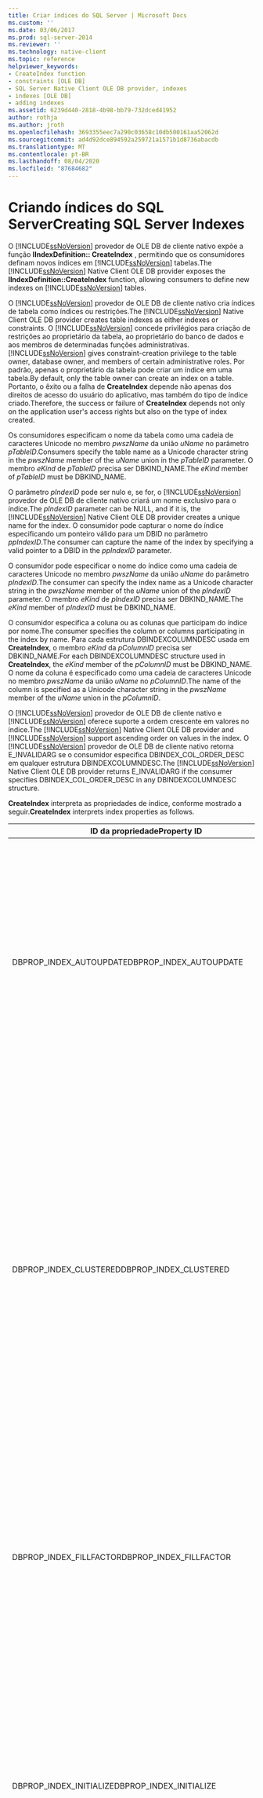 ```yaml
---
title: Criar índices do SQL Server | Microsoft Docs
ms.custom: ''
ms.date: 03/06/2017
ms.prod: sql-server-2014
ms.reviewer: ''
ms.technology: native-client
ms.topic: reference
helpviewer_keywords:
- CreateIndex function
- constraints [OLE DB]
- SQL Server Native Client OLE DB provider, indexes
- indexes [OLE DB]
- adding indexes
ms.assetid: 6239d440-2818-4b98-bb79-732dced41952
author: rothja
ms.author: jroth
ms.openlocfilehash: 3693355eec7a290c03658c10db500161aa52062d
ms.sourcegitcommit: ad4d92dce894592a259721a1571b1d8736abacdb
ms.translationtype: MT
ms.contentlocale: pt-BR
ms.lasthandoff: 08/04/2020
ms.locfileid: "87684682"
---
```

# <a name="creating-sql-server-indexes"></a><span data-ttu-id="f0aff-102">Criando índices do SQL Server</span><span class="sxs-lookup"><span data-stu-id="f0aff-102">Creating SQL Server Indexes</span></span>
  <span data-ttu-id="f0aff-103">O [!INCLUDE[ssNoVersion](../../includes/ssnoversion-md.md)] provedor de OLE DB de cliente nativo expõe a função **IIndexDefinition:: CreateIndex** , permitindo que os consumidores definam novos índices em [!INCLUDE[ssNoVersion](../../includes/ssnoversion-md.md)] tabelas.</span><span class="sxs-lookup"><span data-stu-id="f0aff-103">The [!INCLUDE[ssNoVersion](../../includes/ssnoversion-md.md)] Native Client OLE DB provider exposes the **IIndexDefinition::CreateIndex** function, allowing consumers to define new indexes on [!INCLUDE[ssNoVersion](../../includes/ssnoversion-md.md)] tables.</span></span>  
  
 <span data-ttu-id="f0aff-104">O [!INCLUDE[ssNoVersion](../../includes/ssnoversion-md.md)] provedor de OLE DB de cliente nativo cria índices de tabela como índices ou restrições.</span><span class="sxs-lookup"><span data-stu-id="f0aff-104">The [!INCLUDE[ssNoVersion](../../includes/ssnoversion-md.md)] Native Client OLE DB provider creates table indexes as either indexes or constraints.</span></span> <span data-ttu-id="f0aff-105">O [!INCLUDE[ssNoVersion](../../includes/ssnoversion-md.md)] concede privilégios para criação de restrições ao proprietário da tabela, ao proprietário do banco de dados e aos membros de determinadas funções administrativas.</span><span class="sxs-lookup"><span data-stu-id="f0aff-105">[!INCLUDE[ssNoVersion](../../includes/ssnoversion-md.md)] gives constraint-creation privilege to the table owner, database owner, and members of certain administrative roles.</span></span> <span data-ttu-id="f0aff-106">Por padrão, apenas o proprietário da tabela pode criar um índice em uma tabela.</span><span class="sxs-lookup"><span data-stu-id="f0aff-106">By default, only the table owner can create an index on a table.</span></span> <span data-ttu-id="f0aff-107">Portanto, o êxito ou a falha de **CreateIndex** depende não apenas dos direitos de acesso do usuário do aplicativo, mas também do tipo de índice criado.</span><span class="sxs-lookup"><span data-stu-id="f0aff-107">Therefore, the success or failure of **CreateIndex** depends not only on the application user's access rights but also on the type of index created.</span></span>  
  
 <span data-ttu-id="f0aff-108">Os consumidores especificam o nome da tabela como uma cadeia de caracteres Unicode no membro *pwszName* da união *uName* no parâmetro *pTableID*.</span><span class="sxs-lookup"><span data-stu-id="f0aff-108">Consumers specify the table name as a Unicode character string in the *pwszName* member of the *uName* union in the *pTableID* parameter.</span></span> <span data-ttu-id="f0aff-109">O membro *eKind* de *pTableID* precisa ser DBKIND_NAME.</span><span class="sxs-lookup"><span data-stu-id="f0aff-109">The *eKind* member of *pTableID* must be DBKIND_NAME.</span></span>  
  
 <span data-ttu-id="f0aff-110">O parâmetro *pIndexID* pode ser nulo e, se for, o [!INCLUDE[ssNoVersion](../../includes/ssnoversion-md.md)] provedor de OLE DB de cliente nativo criará um nome exclusivo para o índice.</span><span class="sxs-lookup"><span data-stu-id="f0aff-110">The *pIndexID* parameter can be NULL, and if it is, the [!INCLUDE[ssNoVersion](../../includes/ssnoversion-md.md)] Native Client OLE DB provider creates a unique name for the index.</span></span> <span data-ttu-id="f0aff-111">O consumidor pode capturar o nome do índice especificando um ponteiro válido para um DBID no parâmetro *ppIndexID*.</span><span class="sxs-lookup"><span data-stu-id="f0aff-111">The consumer can capture the name of the index by specifying a valid pointer to a DBID in the *ppIndexID* parameter.</span></span>  
  
 <span data-ttu-id="f0aff-112">O consumidor pode especificar o nome do índice como uma cadeia de caracteres Unicode no membro *pwszName* da união *uName* do parâmetro *pIndexID*.</span><span class="sxs-lookup"><span data-stu-id="f0aff-112">The consumer can specify the index name as a Unicode character string in the *pwszName* member of the *uName* union of the *pIndexID* parameter.</span></span> <span data-ttu-id="f0aff-113">O membro *eKind* de *pIndexID* precisa ser DBKIND_NAME.</span><span class="sxs-lookup"><span data-stu-id="f0aff-113">The *eKind* member of *pIndexID* must be DBKIND_NAME.</span></span>  
  
 <span data-ttu-id="f0aff-114">O consumidor especifica a coluna ou as colunas que participam do índice por nome.</span><span class="sxs-lookup"><span data-stu-id="f0aff-114">The consumer specifies the column or columns participating in the index by name.</span></span> <span data-ttu-id="f0aff-115">Para cada estrutura DBINDEXCOLUMNDESC usada em **CreateIndex**, o membro *eKind* da *pColumnID* precisa ser DBKIND_NAME.</span><span class="sxs-lookup"><span data-stu-id="f0aff-115">For each DBINDEXCOLUMNDESC structure used in **CreateIndex**, the *eKind* member of the *pColumnID* must be DBKIND_NAME.</span></span> <span data-ttu-id="f0aff-116">O nome da coluna é especificado como uma cadeia de caracteres Unicode no membro *pwszName* da união *uName* no *pColumnID*.</span><span class="sxs-lookup"><span data-stu-id="f0aff-116">The name of the column is specified as a Unicode character string in the *pwszName* member of the *uName* union in the *pColumnID*.</span></span>  
  
 <span data-ttu-id="f0aff-117">O [!INCLUDE[ssNoVersion](../../includes/ssnoversion-md.md)] provedor de OLE DB de cliente nativo e [!INCLUDE[ssNoVersion](../../includes/ssnoversion-md.md)] oferece suporte a ordem crescente em valores no índice.</span><span class="sxs-lookup"><span data-stu-id="f0aff-117">The [!INCLUDE[ssNoVersion](../../includes/ssnoversion-md.md)] Native Client OLE DB provider and [!INCLUDE[ssNoVersion](../../includes/ssnoversion-md.md)] support ascending order on values in the index.</span></span> <span data-ttu-id="f0aff-118">O [!INCLUDE[ssNoVersion](../../includes/ssnoversion-md.md)] provedor de OLE DB de cliente nativo retorna E_INVALIDARG se o consumidor especifica DBINDEX_COL_ORDER_DESC em qualquer estrutura DBINDEXCOLUMNDESC.</span><span class="sxs-lookup"><span data-stu-id="f0aff-118">The [!INCLUDE[ssNoVersion](../../includes/ssnoversion-md.md)] Native Client OLE DB provider returns E_INVALIDARG if the consumer specifies DBINDEX_COL_ORDER_DESC in any DBINDEXCOLUMNDESC structure.</span></span>  
  
 <span data-ttu-id="f0aff-119">**CreateIndex** interpreta as propriedades de índice, conforme mostrado a seguir.</span><span class="sxs-lookup"><span data-stu-id="f0aff-119">**CreateIndex** interprets index properties as follows.</span></span>  
  
|<span data-ttu-id="f0aff-120">ID da propriedade</span><span class="sxs-lookup"><span data-stu-id="f0aff-120">Property ID</span></span>|<span data-ttu-id="f0aff-121">Descrição</span><span class="sxs-lookup"><span data-stu-id="f0aff-121">Description</span></span>|  
|-----------------|-----------------|  
|<span data-ttu-id="f0aff-122">DBPROP_INDEX_AUTOUPDATE</span><span class="sxs-lookup"><span data-stu-id="f0aff-122">DBPROP_INDEX_AUTOUPDATE</span></span>|<span data-ttu-id="f0aff-123">L/G: Leitura/gravação</span><span class="sxs-lookup"><span data-stu-id="f0aff-123">R/W: Read/write</span></span><br /><br /> <span data-ttu-id="f0aff-124">Padrão: nenhum</span><span class="sxs-lookup"><span data-stu-id="f0aff-124">Default: None</span></span><br /><br /> <span data-ttu-id="f0aff-125">Descrição: o [!INCLUDE[ssNoVersion](../../includes/ssnoversion-md.md)] provedor de OLE DB de cliente nativo não oferece suporte a essa propriedade.</span><span class="sxs-lookup"><span data-stu-id="f0aff-125">Description: The [!INCLUDE[ssNoVersion](../../includes/ssnoversion-md.md)] Native Client OLE DB provider does not support this property.</span></span> <span data-ttu-id="f0aff-126">As tentativas de definir a propriedade em **CreateIndex** geram um valor retornado DB_S_ERRORSOCCURRED.</span><span class="sxs-lookup"><span data-stu-id="f0aff-126">Attempts to set the property in **CreateIndex** cause a DB_S_ERRORSOCCURRED return value.</span></span> <span data-ttu-id="f0aff-127">O membro *dwStatus* da estrutura de propriedade indica DBPROPSTATUS_BADVALUE.</span><span class="sxs-lookup"><span data-stu-id="f0aff-127">The *dwStatus* member of the property structure indicates DBPROPSTATUS_BADVALUE.</span></span>|  
|<span data-ttu-id="f0aff-128">DBPROP_INDEX_CLUSTERED</span><span class="sxs-lookup"><span data-stu-id="f0aff-128">DBPROP_INDEX_CLUSTERED</span></span>|<span data-ttu-id="f0aff-129">L/G: Leitura/gravação</span><span class="sxs-lookup"><span data-stu-id="f0aff-129">R/W: Read/write</span></span><br /><br /> <span data-ttu-id="f0aff-130">Padrão: VARIANT_FALSE</span><span class="sxs-lookup"><span data-stu-id="f0aff-130">Default: VARIANT_FALSE</span></span><br /><br /> <span data-ttu-id="f0aff-131">Descrição: controla o clustering de índice.</span><span class="sxs-lookup"><span data-stu-id="f0aff-131">Description: Controls index clustering.</span></span><br /><br /> <span data-ttu-id="f0aff-132">VARIANT_TRUE: o [!INCLUDE[ssNoVersion](../../includes/ssnoversion-md.md)] provedor de OLE DB de cliente nativo tenta criar um índice clusterizado na [!INCLUDE[ssNoVersion](../../includes/ssnoversion-md.md)] tabela.</span><span class="sxs-lookup"><span data-stu-id="f0aff-132">VARIANT_TRUE: The [!INCLUDE[ssNoVersion](../../includes/ssnoversion-md.md)] Native Client OLE DB provider attempts to create a clustered index on the [!INCLUDE[ssNoVersion](../../includes/ssnoversion-md.md)] table.</span></span> <span data-ttu-id="f0aff-133">O [!INCLUDE[ssNoVersion](../../includes/ssnoversion-md.md)] oferece suporte a no máximo um índice clusterizado em qualquer tabela.</span><span class="sxs-lookup"><span data-stu-id="f0aff-133">[!INCLUDE[ssNoVersion](../../includes/ssnoversion-md.md)] supports at most one clustered index on any table.</span></span><br /><br /> <span data-ttu-id="f0aff-134">VARIANT_FALSE: o [!INCLUDE[ssNoVersion](../../includes/ssnoversion-md.md)] provedor de OLE DB de cliente nativo tenta criar um índice não clusterizado na [!INCLUDE[ssNoVersion](../../includes/ssnoversion-md.md)] tabela.</span><span class="sxs-lookup"><span data-stu-id="f0aff-134">VARIANT_FALSE: The [!INCLUDE[ssNoVersion](../../includes/ssnoversion-md.md)] Native Client OLE DB provider attempts to create a nonclustered index on the [!INCLUDE[ssNoVersion](../../includes/ssnoversion-md.md)] table.</span></span>|  
|<span data-ttu-id="f0aff-135">DBPROP_INDEX_FILLFACTOR</span><span class="sxs-lookup"><span data-stu-id="f0aff-135">DBPROP_INDEX_FILLFACTOR</span></span>|<span data-ttu-id="f0aff-136">L/G: Leitura/gravação</span><span class="sxs-lookup"><span data-stu-id="f0aff-136">R/W: Read/write</span></span><br /><br /> <span data-ttu-id="f0aff-137">Padrão: 0</span><span class="sxs-lookup"><span data-stu-id="f0aff-137">Default: 0</span></span><br /><br /> <span data-ttu-id="f0aff-138">Descrição: especifica a porcentagem de uma página de índice usada para armazenamento.</span><span class="sxs-lookup"><span data-stu-id="f0aff-138">Description: Specifies the percentage of an index page used for storage.</span></span> <span data-ttu-id="f0aff-139">Para obter mais informações, confira [CREATE INDEX](/sql/t-sql/statements/create-index-transact-sql).</span><span class="sxs-lookup"><span data-stu-id="f0aff-139">For more information, see [CREATE INDEX](/sql/t-sql/statements/create-index-transact-sql).</span></span><br /><br /> <span data-ttu-id="f0aff-140">O tipo da variante é VT_I4.</span><span class="sxs-lookup"><span data-stu-id="f0aff-140">The type of the variant is VT_I4.</span></span> <span data-ttu-id="f0aff-141">O valor deve ser maior ou igual a 1 e menor ou igual a 100.</span><span class="sxs-lookup"><span data-stu-id="f0aff-141">The value must be greater than or equal to 1 and less than or equal to 100.</span></span>|  
|<span data-ttu-id="f0aff-142">DBPROP_INDEX_INITIALIZE</span><span class="sxs-lookup"><span data-stu-id="f0aff-142">DBPROP_INDEX_INITIALIZE</span></span>|<span data-ttu-id="f0aff-143">L/G: Leitura/gravação</span><span class="sxs-lookup"><span data-stu-id="f0aff-143">R/W: Read/write</span></span><br /><br /> <span data-ttu-id="f0aff-144">Padrão: nenhum</span><span class="sxs-lookup"><span data-stu-id="f0aff-144">Default: None</span></span><br /><br /> <span data-ttu-id="f0aff-145">Descrição: o [!INCLUDE[ssNoVersion](../../includes/ssnoversion-md.md)] provedor de OLE DB de cliente nativo não oferece suporte a essa propriedade.</span><span class="sxs-lookup"><span data-stu-id="f0aff-145">Description: The [!INCLUDE[ssNoVersion](../../includes/ssnoversion-md.md)] Native Client OLE DB provider does not support this property.</span></span> <span data-ttu-id="f0aff-146">As tentativas de definir a propriedade em **CreateIndex** geram um valor retornado DB_S_ERRORSOCCURRED.</span><span class="sxs-lookup"><span data-stu-id="f0aff-146">Attempts to set the property in **CreateIndex** cause a DB_S_ERRORSOCCURRED return value.</span></span> <span data-ttu-id="f0aff-147">O membro *dwStatus* da estrutura de propriedade indica DBPROPSTATUS_BADVALUE.</span><span class="sxs-lookup"><span data-stu-id="f0aff-147">The *dwStatus* member of the property structure indicates DBPROPSTATUS_BADVALUE.</span></span>|  
|<span data-ttu-id="f0aff-148">DBPROP_INDEX_NULLCOLLATION</span><span class="sxs-lookup"><span data-stu-id="f0aff-148">DBPROP_INDEX_NULLCOLLATION</span></span>|<span data-ttu-id="f0aff-149">L/G: Leitura/gravação</span><span class="sxs-lookup"><span data-stu-id="f0aff-149">R/W: Read/write</span></span><br /><br /> <span data-ttu-id="f0aff-150">Padrão: nenhum</span><span class="sxs-lookup"><span data-stu-id="f0aff-150">Default: None</span></span><br /><br /> <span data-ttu-id="f0aff-151">Descrição: o [!INCLUDE[ssNoVersion](../../includes/ssnoversion-md.md)] provedor de OLE DB de cliente nativo não oferece suporte a essa propriedade.</span><span class="sxs-lookup"><span data-stu-id="f0aff-151">Description: The [!INCLUDE[ssNoVersion](../../includes/ssnoversion-md.md)] Native Client OLE DB provider does not support this property.</span></span> <span data-ttu-id="f0aff-152">As tentativas de definir a propriedade em **CreateIndex** geram um valor retornado DB_S_ERRORSOCCURRED.</span><span class="sxs-lookup"><span data-stu-id="f0aff-152">Attempts to set the property in **CreateIndex** cause a DB_S_ERRORSOCCURRED return value.</span></span> <span data-ttu-id="f0aff-153">O membro *dwStatus* da estrutura de propriedade indica DBPROPSTATUS_BADVALUE.</span><span class="sxs-lookup"><span data-stu-id="f0aff-153">The *dwStatus* member of the property structure indicates DBPROPSTATUS_BADVALUE.</span></span>|  
|<span data-ttu-id="f0aff-154">DBPROP_INDEX_NULLS</span><span class="sxs-lookup"><span data-stu-id="f0aff-154">DBPROP_INDEX_NULLS</span></span>|<span data-ttu-id="f0aff-155">L/G: Leitura/gravação</span><span class="sxs-lookup"><span data-stu-id="f0aff-155">R/W: Read/write</span></span><br /><br /> <span data-ttu-id="f0aff-156">Padrão: nenhum</span><span class="sxs-lookup"><span data-stu-id="f0aff-156">Default: None</span></span><br /><br /> <span data-ttu-id="f0aff-157">Descrição: o [!INCLUDE[ssNoVersion](../../includes/ssnoversion-md.md)] provedor de OLE DB de cliente nativo não oferece suporte a essa propriedade.</span><span class="sxs-lookup"><span data-stu-id="f0aff-157">Description: The [!INCLUDE[ssNoVersion](../../includes/ssnoversion-md.md)] Native Client OLE DB provider does not support this property.</span></span> <span data-ttu-id="f0aff-158">As tentativas de definir a propriedade em **CreateIndex** geram um valor retornado DB_S_ERRORSOCCURRED.</span><span class="sxs-lookup"><span data-stu-id="f0aff-158">Attempts to set the property in **CreateIndex** cause a DB_S_ERRORSOCCURRED return value.</span></span> <span data-ttu-id="f0aff-159">O membro *dwStatus* da estrutura de propriedade indica DBPROPSTATUS_BADVALUE.</span><span class="sxs-lookup"><span data-stu-id="f0aff-159">The *dwStatus* member of the property structure indicates DBPROPSTATUS_BADVALUE.</span></span>|  
|<span data-ttu-id="f0aff-160">DBPROP_INDEX_PRIMARYKEY</span><span class="sxs-lookup"><span data-stu-id="f0aff-160">DBPROP_INDEX_PRIMARYKEY</span></span>|<span data-ttu-id="f0aff-161">L/G: Leitura/gravação</span><span class="sxs-lookup"><span data-stu-id="f0aff-161">R/W: Read/write</span></span><br /><br /> <span data-ttu-id="f0aff-162">Padrão: VARIANT_FALSE Descrição: cria o índice como uma integridade referencial, restrição PRIMARY KEY.</span><span class="sxs-lookup"><span data-stu-id="f0aff-162">Default: VARIANT_FALSE Description: Creates the index as a referential integrity, PRIMARY KEY constraint.</span></span><br /><br /> <span data-ttu-id="f0aff-163">VARIANT_TRUE: o índice é criado para dar suporte à restrição PRIMARY KEY da tabela.</span><span class="sxs-lookup"><span data-stu-id="f0aff-163">VARIANT_TRUE: The index is created to support the PRIMARY KEY constraint of the table.</span></span> <span data-ttu-id="f0aff-164">As colunas devem ser não nulas.</span><span class="sxs-lookup"><span data-stu-id="f0aff-164">The columns must be nonnullable.</span></span><br /><br /> <span data-ttu-id="f0aff-165">VARIANT_FALSE: o índice não é usado como uma restrição PRIMARY KEY para valores de linha na tabela.</span><span class="sxs-lookup"><span data-stu-id="f0aff-165">VARIANT_FALSE: The index is not used as a PRIMARY KEY constraint for row values in the table.</span></span>|  
|<span data-ttu-id="f0aff-166">DBPROP_INDEX_SORTBOOKMARKS</span><span class="sxs-lookup"><span data-stu-id="f0aff-166">DBPROP_INDEX_SORTBOOKMARKS</span></span>|<span data-ttu-id="f0aff-167">L/G: Leitura/gravação</span><span class="sxs-lookup"><span data-stu-id="f0aff-167">R/W: Read/write</span></span><br /><br /> <span data-ttu-id="f0aff-168">Padrão: nenhum</span><span class="sxs-lookup"><span data-stu-id="f0aff-168">Default: None</span></span><br /><br /> <span data-ttu-id="f0aff-169">Descrição: o [!INCLUDE[ssNoVersion](../../includes/ssnoversion-md.md)] provedor de OLE DB de cliente nativo não oferece suporte a essa propriedade.</span><span class="sxs-lookup"><span data-stu-id="f0aff-169">Description: The [!INCLUDE[ssNoVersion](../../includes/ssnoversion-md.md)] Native Client OLE DB provider does not support this property.</span></span> <span data-ttu-id="f0aff-170">As tentativas de definir a propriedade em **CreateIndex** geram um valor retornado DB_S_ERRORSOCCURRED.</span><span class="sxs-lookup"><span data-stu-id="f0aff-170">Attempts to set the property in **CreateIndex** cause a DB_S_ERRORSOCCURRED return value.</span></span> <span data-ttu-id="f0aff-171">O membro *dwStatus* da estrutura de propriedade indica DBPROPSTATUS_BADVALUE.</span><span class="sxs-lookup"><span data-stu-id="f0aff-171">The *dwStatus* member of the property structure indicates DBPROPSTATUS_BADVALUE.</span></span>|  
|<span data-ttu-id="f0aff-172">DBPROP_INDEX_TEMPINDEX</span><span class="sxs-lookup"><span data-stu-id="f0aff-172">DBPROP_INDEX_TEMPINDEX</span></span>|<span data-ttu-id="f0aff-173">L/G: Leitura/gravação</span><span class="sxs-lookup"><span data-stu-id="f0aff-173">R/W: Read/write</span></span><br /><br /> <span data-ttu-id="f0aff-174">Padrão: nenhum</span><span class="sxs-lookup"><span data-stu-id="f0aff-174">Default: None</span></span><br /><br /> <span data-ttu-id="f0aff-175">Descrição: o [!INCLUDE[ssNoVersion](../../includes/ssnoversion-md.md)] provedor de OLE DB de cliente nativo não oferece suporte a essa propriedade.</span><span class="sxs-lookup"><span data-stu-id="f0aff-175">Description: The [!INCLUDE[ssNoVersion](../../includes/ssnoversion-md.md)] Native Client OLE DB provider does not support this property.</span></span> <span data-ttu-id="f0aff-176">As tentativas de definir a propriedade em **CreateIndex** geram um valor retornado DB_S_ERRORSOCCURRED.</span><span class="sxs-lookup"><span data-stu-id="f0aff-176">Attempts to set the property in **CreateIndex** cause a DB_S_ERRORSOCCURRED return value.</span></span> <span data-ttu-id="f0aff-177">O membro *dwStatus* da estrutura de propriedade indica DBPROPSTATUS_BADVALUE.</span><span class="sxs-lookup"><span data-stu-id="f0aff-177">The *dwStatus* member of the property structure indicates DBPROPSTATUS_BADVALUE.</span></span>|  
|<span data-ttu-id="f0aff-178">DBPROP_INDEX_TYPE</span><span class="sxs-lookup"><span data-stu-id="f0aff-178">DBPROP_INDEX_TYPE</span></span>|<span data-ttu-id="f0aff-179">L/G: Leitura/gravação</span><span class="sxs-lookup"><span data-stu-id="f0aff-179">R/W: Read/write</span></span><br /><br /> <span data-ttu-id="f0aff-180">Padrão: nenhum</span><span class="sxs-lookup"><span data-stu-id="f0aff-180">Default: None</span></span><br /><br /> <span data-ttu-id="f0aff-181">Descrição: o [!INCLUDE[ssNoVersion](../../includes/ssnoversion-md.md)] provedor de OLE DB de cliente nativo não oferece suporte a essa propriedade.</span><span class="sxs-lookup"><span data-stu-id="f0aff-181">Description: The [!INCLUDE[ssNoVersion](../../includes/ssnoversion-md.md)] Native Client OLE DB provider does not support this property.</span></span> <span data-ttu-id="f0aff-182">As tentativas de definir a propriedade em **CreateIndex** geram um valor retornado DB_S_ERRORSOCCURRED.</span><span class="sxs-lookup"><span data-stu-id="f0aff-182">Attempts to set the property in **CreateIndex** cause a DB_S_ERRORSOCCURRED return value.</span></span> <span data-ttu-id="f0aff-183">O membro *dwStatus* da estrutura de propriedade indica DBPROPSTATUS_BADVALUE.</span><span class="sxs-lookup"><span data-stu-id="f0aff-183">The *dwStatus* member of the property structure indicates DBPROPSTATUS_BADVALUE.</span></span>|  
|<span data-ttu-id="f0aff-184">DBPROP_INDEX_UNIQUE</span><span class="sxs-lookup"><span data-stu-id="f0aff-184">DBPROP_INDEX_UNIQUE</span></span>|<span data-ttu-id="f0aff-185">L/G: Leitura/gravação</span><span class="sxs-lookup"><span data-stu-id="f0aff-185">R/W: Read/write</span></span><br /><br /> <span data-ttu-id="f0aff-186">Padrão: VARIANT_FALSE</span><span class="sxs-lookup"><span data-stu-id="f0aff-186">Default: VARIANT_FALSE</span></span><br /><br /> <span data-ttu-id="f0aff-187">Descrição: cria o índice como uma restrição UNIQUE na coluna ou nas colunas participantes.</span><span class="sxs-lookup"><span data-stu-id="f0aff-187">Description: Creates the index as a UNIQUE constraint on the participating column or columns.</span></span><br /><br /> <span data-ttu-id="f0aff-188">VARIANT_TRUE: o índice é usado para restringir valores de linha na tabela de forma exclusiva.</span><span class="sxs-lookup"><span data-stu-id="f0aff-188">VARIANT_TRUE: The index is used to uniquely constrain row values in the table.</span></span><br /><br /> <span data-ttu-id="f0aff-189">VARIANT_FALSE: o índice não restringe valores de linha de forma exclusiva.</span><span class="sxs-lookup"><span data-stu-id="f0aff-189">VARIANT_FALSE: The index does not uniquely constrain row values.</span></span>|  
  
 <span data-ttu-id="f0aff-190">No conjunto de propriedades específico do provedor DBPROPSET_SQLSERVERINDEX, o [!INCLUDE[ssNoVersion](../../includes/ssnoversion-md.md)] provedor de OLE DB de cliente nativo define a propriedade de informações da fonte de dados a seguir.</span><span class="sxs-lookup"><span data-stu-id="f0aff-190">In the provider-specific property set DBPROPSET_SQLSERVERINDEX, the [!INCLUDE[ssNoVersion](../../includes/ssnoversion-md.md)] Native Client OLE DB provider defines the following data source information property.</span></span>  
  
|<span data-ttu-id="f0aff-191">ID da propriedade</span><span class="sxs-lookup"><span data-stu-id="f0aff-191">Property ID</span></span>|<span data-ttu-id="f0aff-192">Descrição</span><span class="sxs-lookup"><span data-stu-id="f0aff-192">Description</span></span>|  
|-----------------|-----------------|  
|<span data-ttu-id="f0aff-193">SSPROP_INDEX_XML</span><span class="sxs-lookup"><span data-stu-id="f0aff-193">SSPROP_INDEX_XML</span></span>|<span data-ttu-id="f0aff-194">Tipo: VT_BOOL (leitura/gravação)</span><span class="sxs-lookup"><span data-stu-id="f0aff-194">Type: VT_BOOL (R/W)</span></span><br /><br /> <span data-ttu-id="f0aff-195">Padrão: VARIANT_FALSE</span><span class="sxs-lookup"><span data-stu-id="f0aff-195">Default: VARIANT_FALSE</span></span><br /><br /> <span data-ttu-id="f0aff-196">Descrição: quando esta propriedade é especificada com um valor VARIANT_TRUE com IIndexDefinition::CreateIndex, ela resulta na criação de um índice xml principal correspondente à coluna que está sendo indexada.</span><span class="sxs-lookup"><span data-stu-id="f0aff-196">Description: When this property is specified with a value of VARIANT_TRUE with IIndexDefinition::CreateIndex, it results in a primary xml index being created corresponding to the column being indexed.</span></span> <span data-ttu-id="f0aff-197">Se essa propriedade for VARIANT_TRUE, cIndexColumnDescs deverá ser 1, caso contrário, será um erro.</span><span class="sxs-lookup"><span data-stu-id="f0aff-197">If this property is VARIANT_TRUE, cIndexColumnDescs should be 1, otherwise it is an error.</span></span>|  
  
 <span data-ttu-id="f0aff-198">Este exemplo cria um índice de chave primária:</span><span class="sxs-lookup"><span data-stu-id="f0aff-198">This example creates a primary key index:</span></span>  
  
```  
// This CREATE TABLE statement shows the referential integrity and   
// PRIMARY KEY constraint on the OrderDetails table that will be created   
// by the following example code.  
//  
// CREATE TABLE OrderDetails  
// (  
//    OrderID      int      NOT NULL  
//    ProductID   int      NOT NULL  
//        CONSTRAINT PK_OrderDetails  
//        PRIMARY KEY CLUSTERED (OrderID, ProductID),  
//    UnitPrice   money      NOT NULL,  
//    Quantity   int      NOT NULL,  
//    Discount   decimal(2,2)   NOT NULL  
//        DEFAULT 0  
// )  
//  
HRESULT CreatePrimaryKey  
    (  
    IIndexDefinition* pIIndexDefinition  
    )  
    {  
    HRESULT             hr = S_OK;  
  
    DBID                dbidTable;  
    DBID                dbidIndex;  
    const ULONG         nCols = 2;  
    ULONG               nCol;  
    const ULONG         nProps = 2;  
    ULONG               nProp;  
  
    DBINDEXCOLUMNDESC   dbidxcoldesc[nCols];  
    DBPROP              dbpropIndex[nProps];  
    DBPROPSET           dbpropset;  
  
    DBID*               pdbidIndexOut = NULL;  
  
    // Set up identifiers for the table and index.  
    dbidTable.eKind = DBKIND_NAME;  
    dbidTable.uName.pwszName = L"OrderDetails";  
  
    dbidIndex.eKind = DBKIND_NAME;  
    dbidIndex.uName.pwszName = L"PK_OrderDetails";  
  
    // Set up column identifiers.  
    for (nCol = 0; nCol < nCols; nCol++)  
        {  
        dbidxcoldesc[nCol].pColumnID = new DBID;  
        dbidxcoldesc[nCol].pColumnID->eKind = DBKIND_NAME;  
  
        dbidxcoldesc[nCol].eIndexColOrder = DBINDEX_COL_ORDER_ASC;  
        }  
    dbidxcoldesc[0].pColumnID->uName.pwszName = L"OrderID";  
    dbidxcoldesc[1].pColumnID->uName.pwszName = L"ProductID";  
  
    // Set properties for the index. The index is clustered,  
    // PRIMARY KEY.  
    for (nProp = 0; nProp < nProps; nProp++)  
        {  
        dbpropIndex[nProp].dwOptions = DBPROPOPTIONS_REQUIRED;  
        dbpropIndex[nProp].colid = DB_NULLID;  
  
        VariantInit(&(dbpropIndex[nProp].vValue));  
  
        dbpropIndex[nProp].vValue.vt = VT_BOOL;  
        }  
    dbpropIndex[0].dwPropertyID = DBPROP_INDEX_CLUSTERED;  
    dbpropIndex[0].vValue.boolVal = VARIANT_TRUE;  
  
    dbpropIndex[1].dwPropertyID = DBPROP_INDEX_PRIMARYKEY;  
    dbpropIndex[1].vValue.boolVal = VARIANT_TRUE;  
  
    dbpropset.rgProperties = dbpropIndex;  
    dbpropset.cProperties = nProps;  
    dbpropset.guidPropertySet = DBPROPSET_INDEX;  
  
    hr = pIIndexDefinition->CreateIndex(&dbidTable, &dbidIndex, nCols,  
        dbidxcoldesc, 1, &dbpropset, &pdbidIndexOut);  
  
    // Clean up dynamically allocated DBIDs.  
    for (nCol = 0; nCol < nCols; nCol++)  
        {  
        delete dbidxcoldesc[nCol].pColumnID;  
        }  
  
    return (hr);  
    }  
```  
  
## <a name="see-also"></a><span data-ttu-id="f0aff-199">Consulte Também</span><span class="sxs-lookup"><span data-stu-id="f0aff-199">See Also</span></span>  
 [<span data-ttu-id="f0aff-200">Tabelas e índices</span><span class="sxs-lookup"><span data-stu-id="f0aff-200">Tables and Indexes</span></span>](../../relational-databases/native-client-ole-db-tables-indexes/tables-and-indexes.md)  
  
  
